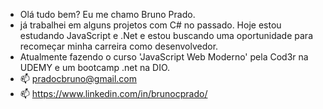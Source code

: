 -  Olá tudo bem? Eu me chamo Bruno Prado.  
-  já trabalhei em alguns projetos com C# no passado. 
      Hoje estou estudando JavaScript e .Net e estou buscando uma oportunidade para recomeçar minha carreira como desenvolvedor.
-  Atualmente fazendo o curso 'JavaScript Web Moderno' pela Cod3r na UDEMY e um bootcamp .net na DIO.
- 📫 pradocbruno@gmail.com
- 📫 https://www.linkedin.com/in/brunocprado/
     

<!---
pradocbruno/pradocbruno is a ✨ special ✨ repository because its `README.md` (this file) appears on your GitHub profile.
You can click the Preview link to take a look at your changes.
--->

